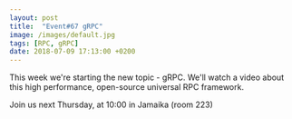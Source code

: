 ```yaml
---
layout: post
title:  "Event#67 gRPC"
image: /images/default.jpg
tags: [RPC, gRPC]
date: 2018-07-09 17:13:00 +0200
---
```


This week we're starting the new topic - gRPC. We'll watch a video about this high performance, open-source universal RPC framework. []()

Join us next Thursday, at 10:00 in Jamaika (room 223)